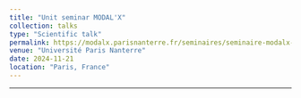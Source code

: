 ```yaml
---
title: "Unit seminar MODAL'X"
collection: talks
type: "Scientific talk"
permalink: https://modalx.parisnanterre.fr/seminaires/seminaire-modalx-andree-barnier-maiage
venue: "Université Paris Nanterre"
date: 2024-11-21
location: "Paris, France"
---
```




---


